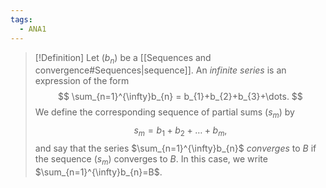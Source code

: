 ```yaml
---
tags:
  - ANA1
---
```



>[!Definition]
>Let $(b_{n})$ be a [[Sequences and convergence#Sequences|sequence]]. An *infinite series* is an expression of the form
>$$
>\sum_{n=1}^{\infty}b_{n} = b_{1}+b_{2}+b_{3}+\dots. 
>$$
>We define the corresponding sequence of partial sums $(s_{m})$ by 
>$$
>s_{m} = b_{1} + b_{2} + \dots+b_{m},
>$$
>and say that the series $\sum_{n=1}^{\infty}b_{n}$ *converges* to $B$ if the sequence $(s_{m})$ converges to $B$. In this case, we write $\sum_{n=1}^{\infty}b_{n}=B$.

